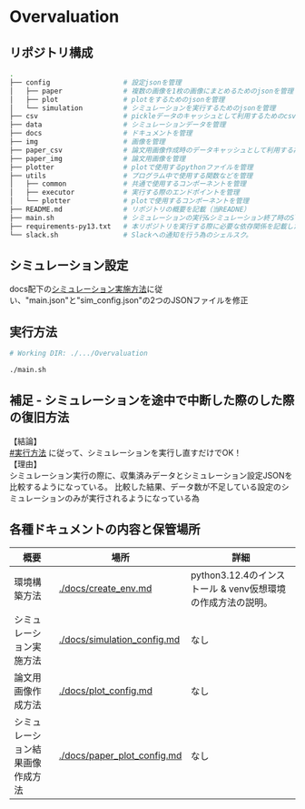 # Overvaluation

## リポジトリ構成
```bash
.
├── config                  # 設定jsonを管理
│   ├── paper               # 複数の画像を1枚の画像にまとめるためのjsonを管理
│   ├── plot                # plotをするためのjsonを管理
│   └── simulation          # シミュレーションを実行するためのjsonを管理
├── csv                     # pickleデータのキャッシュとして利用するためのcsvを管理
├── data                    # シミュレーションデータを管理
├── docs                    # ドキュメントを管理
├── img                     # 画像を管理
├── paper_csv               # 論文用画像作成時のデータキャッシュとして利用する為のcsvを管理
├── paper_img               # 論文用画像を管理
├── plotter                 # plotで使用するpythonファイルを管理
├── utils                   # プログラム中で使用する関数などを管理
│   ├── common              # 共通で使用するコンポーネントを管理
│   ├── executor            # 実行する際のエンドポイントを管理
│   └── plotter             # plotで使用するコンポーネントを管理
├── README.md               # リポジトリの概要を記載（当READNE）
├── main.sh                 # シミュレーションの実行&シミュレーション終了時のSlackへの通知を行う為のシェルスク。
├── requirements-py13.txt   # 本リポジトリを実行する際に必要な依存関係を記載したテキストファイル。
└── slack.sh                # Slackへの通知を行う為のシェルスク。
```

## シミュレーション設定
docs配下の[シミュレーション実施方法](./docs/simulation_config.md)に従い、"main.json"と"sim_config.json"の2つのJSONファイルを修正

## 実行方法
```bash
# Working DIR: ./.../Overvaluation

./main.sh
```

## 補足 - シミュレーションを途中で中断した際のした際の復旧方法
【結論】<br>
[#実行方法](#実行方法) に従って、シミュレーションを実行し直すだけでOK！<br>
【理由】<br>
シミュレーション実行の際に、収集済みデータとシミュレーション設定JSONを比較するようになっている。
比較した結果、データ数が不足している設定のシミュレーションのみが実行されるようになっている為


## 各種ドキュメントの内容と保管場所
| 概要 | 場所 | 詳細 |
| ---- | ---- | ---- |
| 環境構築方法 | [./docs/create_env.md](./docs/create_env.md) | python3.12.4のインストール & venv仮想環境の作成方法の説明。 |
| シミュレーション実施方法 | [./docs/simulation_config.md](./docs/simulation_config.md) | なし |
| 論文用画像作成方法 | [./docs/plot_config.md](./docs/plot_config.md) | なし |
| シミュレーション結果画像作成方法 | [./docs/paper_plot_config.md](./docs/paper_plot_config.md) | なし |


